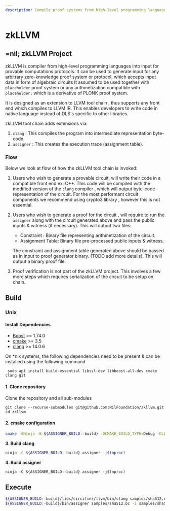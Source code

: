 ```yaml
---
description: Compile proof systems from high-level programming languages
---
```


# zkLLVM



## =nil; zkLLVM Project

zkLLVM is compiler from high-level programming languages into input for provable computations protocols. It can be used to generate input for any arbitrary zero-knowledge proof system or protocol, which accepts input data in form of algebraic circuits It assumed to be used together with `placeholder` proof system or any arithmetization compatible with `placeholder;` which is a derivative of PLONK proof system.

It is designed as an extension to LLVM tool chain , thus supports any front end which compiles to LLVM IR. This enables developers to write code in native language instead of DLS's specific to other libraries.

zkLLVM tool chain adds extensions via:&#x20;

1. `clang` : This compiles the program into intermediate representation byte-code.
2. `assigner` : This creates the execution trace (assignment table).

### Flow

Below we look at flow of how the zkLLVM tool chain is invoked:

1. Users who wish to generate a provable circuit, will write their code in a compatible front end ex: C++. This code will be compiled with the modified version of the `clang` compiler , which will output byte-code representation of the circuit.  For the most performant circuit components  we recommend using crypto3 library , however this is not essential.
2.  Users who wish to generate a proof for the circuit , will require to run the `assigner` along with the circuit generated above and pass the public inputs & witness (if necessary). This will output two files:

    * Constraint : Binary file representing arithmetization of the circuit.
    * Assignment Table: Binary file pre-processed  public inputs & witness.

    The constraint and assignment table generated above should be passed as in input to proof generator binary. (TODO add more details). This will output a binary proof file.
3. Proof verification is not part of the zkLLVM project. This involves a few more steps which requires serialization of the circuit to be setup on chain.

## Build

### Unix

#### Install Dependencies

* [Boost](https://www.boost.org/) >= 1.74.0
* [cmake](https://cmake.org/) >= 3.5
* [clang](https://clang.llvm.org/) >= 14.0.6

On \*nix systems, the following dependencies need to be present & can be installed using the following command

```
 sudo apt install build-essential libssl-dev libboost-all-dev cmake clang git
```

#### 1. Clone repository

Clone the repository and all sub-modules

```
git clone --recurse-submodules git@github.com:NilFoundation/zkllvm.git
cd zkllvm
```

#### **2. cmake configuration**

```bash
cmake -GNinja -B ${ASSIGNER_BUILD:-build} -DCMAKE_BUILD_TYPE=Debug -DLLVM_ENABLE_PROJECTS=clang .
```

**3. Build clang**&#x20;

```bash
ninja -C ${ASSIGNER_BUILD:-build} assigner -j$(nproc)
```

**4. Build assigner**

```
ninja -C ${ASSIGNER_BUILD:-build} assigner -j$(nproc)
```

## Execute

```bash
${ASSIGNER_BUILD:-build}/libs/circifier/llvm/bin/clang samples/sha512.cpp -emit-llvm -c -O1 -o samples/sha512.bc
${ASSIGNER_BUILD:-build}/bin/assigner samples/sha512.bc -i samples/sha512.inp
```
